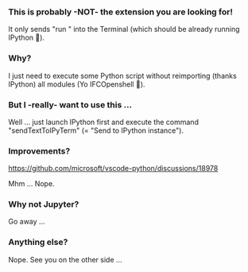 ### This is probably -NOT- the extension you are looking for!

It only sends "run <open tab filename>" into the Terminal (which should be already running IPython 🤖).

### Why?

I just need to execute some Python script without reimporting (thanks IPython) all modules (Yo IFCOpenshell 👋).

### But I -really- want to use this ...

Well ... just launch IPython first and execute the command "sendTextToIPyTerm" (= "Send to IPython instance").

### Improvements?

https://github.com/microsoft/vscode-python/discussions/18978

Mhm … Nope.

### Why not Jupyter?

Go away …

### Anything else?

Nope. See you on the other side …
